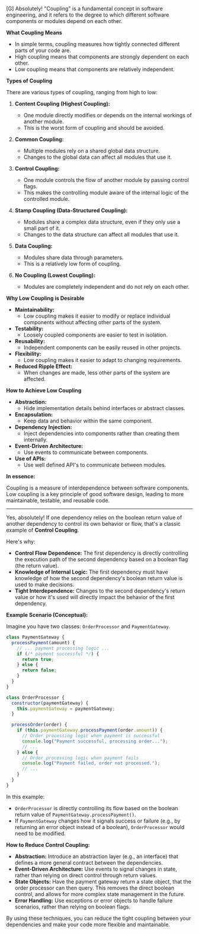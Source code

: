 [G] Absolutely! "Coupling" is a fundamental concept in software engineering, and it refers to the degree to which different software components or modules depend on each other.

**What Coupling Means**

* In simple terms, coupling measures how tightly connected different parts of your code are.
* High coupling means that components are strongly dependent on each other.
* Low coupling means that components are relatively independent.

**Types of Coupling**

There are various types of coupling, ranging from high to low:

1.  **Content Coupling (Highest Coupling):**
    * One module directly modifies or depends on the internal workings of another module.
    * This is the worst form of coupling and should be avoided.

2.  **Common Coupling:**
    * Multiple modules rely on a shared global data structure.
    * Changes to the global data can affect all modules that use it.

3.  **Control Coupling:**
    * One module controls the flow of another module by passing control flags.
    * This makes the controlling module aware of the internal logic of the controlled module.

4.  **Stamp Coupling (Data-Structured Coupling):**
    * Modules share a complex data structure, even if they only use a small part of it.
    * Changes to the data structure can affect all modules that use it.

5.  **Data Coupling:**
    * Modules share data through parameters.
    * This is a relatively low form of coupling.

6.  **No Coupling (Lowest Coupling):**
    * Modules are completely independent and do not rely on each other.

**Why Low Coupling is Desirable**

* **Maintainability:**
    * Low coupling makes it easier to modify or replace individual components without affecting other parts of the system.
* **Testability:**
    * Loosely coupled components are easier to test in isolation.
* **Reusability:**
    * Independent components can be easily reused in other projects.
* **Flexibility:**
    * Low coupling makes it easier to adapt to changing requirements.
* **Reduced Ripple Effect:**
    * When changes are made, less other parts of the system are affected.

**How to Achieve Low Coupling**

* **Abstraction:**
    * Hide implementation details behind interfaces or abstract classes.
* **Encapsulation:**
    * Keep data and behavior within the same component.
* **Dependency Injection:**
    * Inject dependencies into components rather than creating them internally.
* **Event-Driven Architecture:**
    * Use events to communicate between components.
* **Use of APIs:**
    * Use well defined API's to communicate between modules.

**In essence:**

Coupling is a measure of interdependence between software components. Low coupling is a key principle of good software design, leading to more maintainable, testable, and reusable code.

---

Yes, absolutely! If one dependency relies on the boolean return value of another dependency to control its own behavior or flow, that's a classic example of **Control Coupling**.

Here's why:

* **Control Flow Dependence:** The first dependency is directly controlling the execution path of the second dependency based on a boolean flag (the return value).
* **Knowledge of Internal Logic:** The first dependency must have knowledge of how the second dependency's boolean return value is used to make decisions.
* **Tight Interdependence:** Changes to the second dependency's return value or how it's used will directly impact the behavior of the first dependency.

**Example Scenario (Conceptual):**

Imagine you have two classes: `OrderProcessor` and `PaymentGateway`.

```javascript
class PaymentGateway {
  processPayment(amount) {
    // ... payment processing logic ...
    if (/* payment successful */) {
      return true;
    } else {
      return false;
    }
  }
}

class OrderProcessor {
  constructor(paymentGateway) {
    this.paymentGateway = paymentGateway;
  }

  processOrder(order) {
    if (this.paymentGateway.processPayment(order.amount)) {
      // Order processing logic when payment is successful
      console.log("Payment successful, processing order...");
      // ...
    } else {
      // Order processing logic when payment fails
      console.log("Payment failed, order not processed.");
      // ...
    }
  }
}
```

In this example:

* `OrderProcessor` is directly controlling its flow based on the boolean return value of `PaymentGateway.processPayment()`.
* If `PaymentGateway` changes how it signals success or failure (e.g., by returning an error object instead of a boolean), `OrderProcessor` would need to be modified.

**How to Reduce Control Coupling:**

* **Abstraction:** Introduce an abstraction layer (e.g., an interface) that defines a more general contract between the dependencies.
* **Event-Driven Architecture:** Use events to signal changes in state, rather than relying on direct control through return values.
* **State Objects:** Have the payment gateway return a state object, that the order processor can then query. This removes the direct boolean control, and allows for more complex state management in the future.
* **Error Handling:** Use exceptions or error objects to handle failure scenarios, rather than relying on boolean flags.

By using these techniques, you can reduce the tight coupling between your dependencies and make your code more flexible and maintainable.

